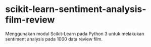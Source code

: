 # scikit-learn-sentiment-analysis-film-review
Menggunakan modul Scikit-Learn pada Python 3 untuk melakukan sentiment analysis pada 1000 data review film.

